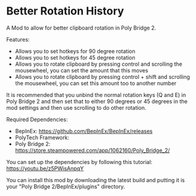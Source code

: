# Better Rotation History
A Mod to allow for better clipboard rotation in Poly Bridge 2.

Features:
  - Allows you to set hotkeys for 90 degree rotation
  - Allows you to set hotkeys for 45 degree rotation
  - Allows you to rotate clipboard by pressing control and scrolling the mousewheel, you can set the amount that this moves
  - Allows you to rotate clipboard by pressing control + shift and scrolling the mousewheel, you can set this amount too to another number
  
It is recommended that you unbind the normal rotation keys (Q and E) in Poly Bridge 2 and then set that to either 90 degrees or 45 degrees in the mod settings and then use scrolling to do other rotation.

Required Dependencies:
  - BepInEx: https://github.com/BepInEx/BepInEx/releases
  - PolyTech Framework: 
  - Poly Bridge 2: https://store.steampowered.com/app/1062160/Poly_Bridge_2/

You can set up the dependencies by following this tutorial: https://youtu.be/z5PWisAnpqY
 
 
You can install this mod by downloading the latest build and putting it is your "Poly Bridge 2/BepInEx/plugins" directory.
